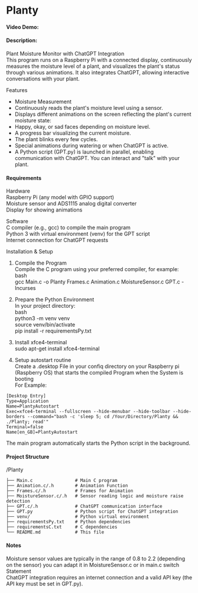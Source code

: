 # Planty

#### Video Demo:  <URL HERE>

#### Description:

Plant Moisture Monitor with ChatGPT Integration  
This program runs on a Raspberry Pi with a connected display, continuously measures the moisture level of a plant, and visualizes the plant's status through various animations. It also integrates ChatGPT, allowing interactive conversations with your plant.

Features
- Moisture Measurement
- Continuously reads the plant's moisture level using a sensor.
- Displays different animations on the screen reflecting the plant's current moisture state:
- Happy, okay, or sad faces depending on moisture level.
- A progress bar visualizing the current moisture.
- The plant blinks every few cycles.
- Special animations during watering or when ChatGPT is active.
- A Python script (GPT.py) is launched in parallel, enabling communication with ChatGPT. You can interact and "talk" with your plant.

#### Requirements
Hardware  
Raspberry Pi (any model with GPIO support)  
Moisture sensor and ADS1115 analog digital converter  
Display for showing animations  

Software  
C compiler (e.g., gcc) to compile the main program  
Python 3 with virtual environment (venv) for the GPT script  
Internet connection for ChatGPT requests

Installation & Setup  
1. Compile the Program  
Compile the C program using your preferred compiler, for example:  
bash  
gcc Main.c -o Planty Frames.c Animation.c MoistureSensor.c GPT.c -lncurses  

2. Prepare the Python Environment  
In your project directory:  
bash  
python3 -m venv venv  
source venv/bin/activate  
pip install -r requirementsPy.txt

4. Install xfce4-terminal  
sudo apt-get install xfce4-terminal

5. Setup autostart routine  
Create a .desktop File in your confiq directory on your Raspberry pi (Raspberry OS) that starts the compiled Program when the System is booting   
For Example:
 ```
[Desktop Entry]
Type=Application
Name=PlantyAutostart
Exec=xfce4-terminal --fullscreen --hide-menubar --hide-toolbar --hide-borders --command="bash -c 'sleep 5; cd /Your/Directory/Planty && ./Planty; read'"
Terminal=false
Name[en_GB]=PlantyAutostart
 ```
The main program automatically starts the Python script in the background.

#### Project Structure

/Planty
 ```
├── Main.c                # Main C program
├── Animation.c/.h        # Animation Function
├── Frames.c/.h           # Frames for Animation
├── MoistureSensor.c/.h   # Sensor reading logic and moisture raise detection
├── GPT.c/.h              # ChatGPT communication interface
├── GPT.py                # Python script for ChatGPT integration
├── venv/                 # Python virtual environment
├── requirementsPy.txt    # Python dependencies
├── requirementsC.txt     # C dependencies
└── README.md             # This file
 ```

#### Notes
Moisture sensor values are typically in the range of 0.8 to 2.2 (depending on the sensor) you can adapt it in MoistureSensor.c or in main.c switch Statement  
ChatGPT integration requires an internet connection and a valid API key (the API key must be set in GPT.py).

